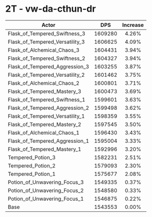 # 2T - vw-da-cthun-dr
| Actor | DPS | Increase |
|---|:---:|:---:|
|Flask_of_Tempered_Swiftness_3|1609280|4.26%|
|Flask_of_Tempered_Versatility_3|1606625|4.09%|
|Flask_of_Alchemical_Chaos_3|1604431|3.94%|
|Flask_of_Tempered_Swiftness_2|1604327|3.94%|
|Flask_of_Tempered_Aggression_3|1603255|3.87%|
|Flask_of_Tempered_Versatility_2|1601462|3.75%|
|Flask_of_Alchemical_Chaos_2|1600801|3.71%|
|Flask_of_Tempered_Mastery_3|1600473|3.69%|
|Flask_of_Tempered_Swiftness_1|1599601|3.63%|
|Flask_of_Tempered_Aggression_2|1599498|3.62%|
|Flask_of_Tempered_Versatility_1|1598359|3.55%|
|Flask_of_Tempered_Mastery_2|1597545|3.50%|
|Flask_of_Alchemical_Chaos_1|1596430|3.43%|
|Flask_of_Tempered_Aggression_1|1595004|3.33%|
|Flask_of_Tempered_Mastery_1|1592996|3.20%|
|Tempered_Potion_3|1582231|2.51%|
|Tempered_Potion_2|1579093|2.30%|
|Tempered_Potion_1|1575677|2.08%|
|Potion_of_Unwavering_Focus_3|1549335|0.37%|
|Potion_of_Unwavering_Focus_2|1548580|0.33%|
|Potion_of_Unwavering_Focus_1|1546875|0.22%|
|Base|1543553|0.00%|
